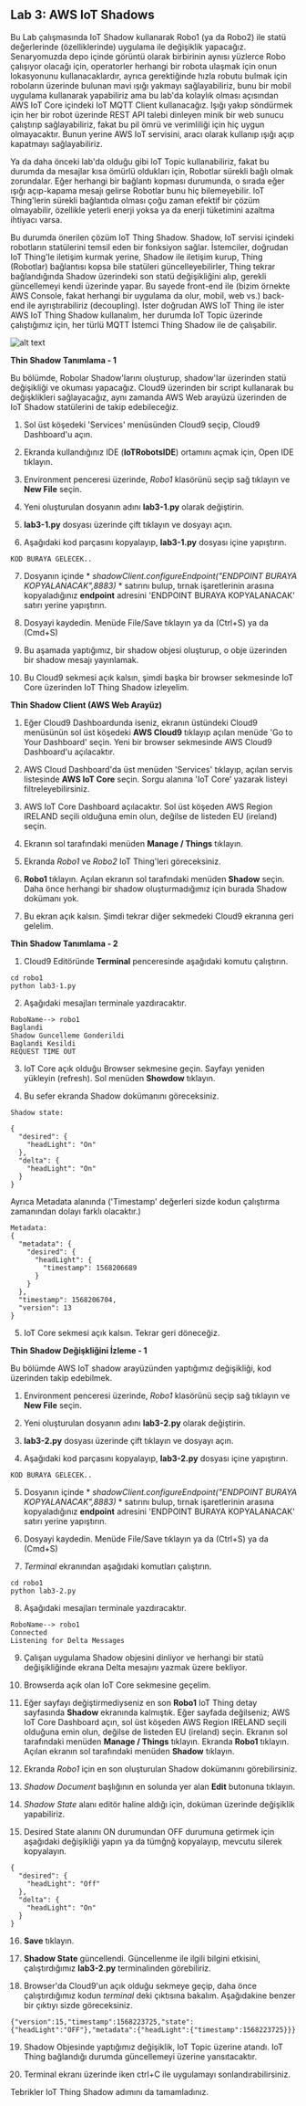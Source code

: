 ## Lab 3: AWS IoT Shadows


Bu Lab çalışmasında IoT Shadow kullanarak Robo1 (ya da Robo2) ile statü değerlerinde (özelliklerinde) uygulama ile değişiklik 
yapacağız. Senaryomuzda depo içinde görüntü olarak birbirinin aynısı yüzlerce Robo çalışıyor olacağı için, operatorler herhangi bir robota ulaşmak için onun lokasyonunu kullanacaklardır, ayrıca gerektiğinde hızla robutu bulmak için roboların üzerinde bulunan mavi ışığı yakmayı sağlayabiliriz, bunu bir mobil uygulama kullanarak yapabiliriz ama bu lab'da kolaylık olması açısından AWS IoT Core içindeki IoT MQTT Client kullanacağız. 
Işığı yakıp söndürmek için her bir robot üzerinde REST API talebi dinleyen minik bir web sunucu çalıştırıp sağlayabiliriz, fakat bu pil ömrü ve verimliliği için hiç uygun olmayacaktır. Bunun yerine AWS IoT servisini, aracı olarak kullanıp ışığı açıp kapatmayı sağlayabiliriz.  

Ya da daha önceki lab'da olduğu gibi IoT Topic kullanabiliriz, fakat bu durumda da mesajlar kısa ömürlü oldukları için, Robotlar sürekli bağlı olmak zorundalar. Eğer herhangi bir bağlantı kopması durumunda, o sırada eğer ışığı açıp-kapama mesajı gelirse Robotlar bunu hiç bilemeyebilir. IoT Thing'lerin sürekli bağlantıda olması çoğu zaman efektif bir çözüm olmayabilir, özellikle yeterli enerji yoksa ya da enerji tüketimini azaltma ihtiyacı varsa. 

Bu durumda önerilen çözüm IoT Thing Shadow. Shadow, IoT servisi içindeki robotların statülerini temsil eden bir fonksiyon sağlar. İstemciler, doğrudan IoT Thing'le iletişim kurmak yerine, Shadow ile iletişim kurup, Thing (Robotlar) bağlantısı kopsa bile statüleri güncelleyebilirler, Thing tekrar bağlandığında Shadow üzerindeki son statü değişikliğini alıp, gerekli güncellemeyi kendi üzerinde yapar. Bu sayede front-end ile (bizim örnekte AWS Console, fakat herhangi bir uygulama da olur, mobil, web vs.) back-end ile ayrıştırabiliriz (decoupling). İster doğrudan AWS IoT Thing ile ister AWS IoT Thing Shadow kullanalım, her durumda IoT Topic üzerinde çalıştığımız için, her türlü MQTT İstemci Thing Shadow ile de çalışabilir.

![alt text](https://github.com/halilbahadir/aws-iot-robots/blob/master/images/iot-lab3.jpg)



**Thin Shadow Tanımlama - 1**

Bu bölümde, Robolar Shadow'larını oluşturup, shadow'lar üzerinden statü değişikliği ve okuması yapacağız. Cloud9 üzerinden bir script kullanarak bu değişklikleri sağlayacağız, aynı zamanda AWS Web arayüzü üzerinden de IoT Shadow statülerini de takip edebileceğiz.


1. Sol üst köşedeki 'Services' menüsünden Cloud9 seçip, Cloud9 Dashboard'u açın.

2. Ekranda kullandığınız IDE (**IoTRobotsIDE**) ortamını açmak için, Open IDE tıklayın.

3. Environment penceresi üzerinde, _Robo1_ klasörünü seçip sağ tıklayın ve **New File** seçin.

4. Yeni oluşturulan dosyanın adını **lab3-1.py** olarak değiştirin.

5. **lab3-1.py** dosyası üzerinde çift tıklayın ve dosyayı açın.

6. Aşağıdaki kod parçasını kopyalayıp, **lab3-1.py** dosyası içine yapıştırın.

```
KOD BURAYA GELECEK..

```

7. Dosyanın içinde  * *shadowClient.configureEndpoint("ENDPOINT BURAYA KOPYALANACAK",8883)* * satırını bulup, tırnak işaretlerinin arasına kopyaladığınız **endpoint** adresini 'ENDPOINT BURAYA KOPYALANACAK' satırı yerine yapıştırın. 

8. Dosyayi kaydedin. Menüde File/Save tıklayın ya da (Ctrl+S) ya da (Cmd+S) 

9. Bu aşamada yaptığımız, bir shadow objesi oluşturup, o obje üzerinden bir shadow mesajı yayınlamak.

10. Bu Cloud9 sekmesi açık kalsın, şimdi başka bir browser sekmesinde IoT Core üzerinden IoT Thing Shadow izleyelim.


 **Thin Shadow Client (AWS Web Arayüz)**
 
 1. Eğer Cloud9 Dashboardunda iseniz, ekranın üstündeki Cloud9 menüsünün sol üst köşedeki **AWS Cloud9** tıklayıp açılan menüde 'Go to Your Dashboard' seçin. Yeni bir browser sekmesinde AWS Cloud9 Dashboard'u açılacaktır. 

2. AWS Cloud Dashboard'da üst menüden 'Services' tıklayıp, açılan servis listesinde **AWS IoT Core** seçin. Sorgu alanına 'IoT Core' yazarak listeyi filtreleyebilirsiniz.

3.  AWS IoT Core Dashboard açılacaktır. Sol üst köşeden AWS Region IRELAND seçili olduğuna emin olun, değilse de listeden EU  (ireland) seçin.

4. Ekranın sol tarafındaki menüden **Manage / Things** tıklayın.

5. Ekranda _Robo1_ ve _Robo2_  IoT Thing'leri göreceksiniz. 

6. **Robo1** tıklayın. Açılan ekranın sol tarafındaki menüden **Shadow** seçin. Daha önce herhangi bir shadow oluşturmadığımız için burada Shadow dokümanı yok. 

7. Bu ekran açık kalsın. Şimdi tekrar diğer sekmedeki Cloud9 ekranına geri gelelim. 

**Thin Shadow Tanımlama - 2**

1. Cloud9 Editöründe **Terminal** penceresinde aşağıdaki komutu çalıştırın. 

```
cd robo1
python lab3-1.py

```

2. Aşağıdaki mesajları terminale yazdıracaktır.

```
RoboName--> robo1
Baglandi
Shadow Guncelleme Gonderildi
Baglandi Kesildi
REQUEST TIME OUT

```

3. IoT Core açık olduğu Browser sekmesine geçin. Sayfayı yeniden yükleyin (refresh). Sol menüden **Showdow** tıklayın.

4. Bu sefer ekranda Shadow dokümanını göreceksiniz.

```
Shadow state:

{
  "desired": {
    "headLight": "On"
  },
  "delta": {
    "headLight": "On"
  }
}

```

Ayrıca Metadata alanında ('Timestamp' değerleri sizde kodun çalıştırma zamanından dolayı farklı olacaktır.)

```
Metadata:
{
  "metadata": {
    "desired": {
      "headLight": {
        "timestamp": 1568206689
      }
    }
  },
  "timestamp": 1568206704,
  "version": 13
}

```

5. IoT Core sekmesi açık kalsın. Tekrar geri döneceğiz. 


**Thin Shadow Değişkliğini İzleme - 1**

Bu bölümde AWS IoT shadow arayüzünden yaptığımız değişikliği, kod üzerinden takip edebilmek.  

1. Environment penceresi üzerinde, _Robo1_ klasörünü seçip sağ tıklayın ve **New File** seçin.

2. Yeni oluşturulan dosyanın adını **lab3-2.py** olarak değiştirin.

3. **lab3-2.py** dosyası üzerinde çift tıklayın ve dosyayı açın.

4. Aşağıdaki kod parçasını kopyalayıp, **lab3-2.py** dosyası içine yapıştırın.

```
KOD BURAYA GELECEK..

```

5. Dosyanın içinde  * *shadowClient.configureEndpoint("ENDPOINT BURAYA KOPYALANACAK",8883)* * satırını bulup, tırnak işaretlerinin arasına kopyaladığınız **endpoint** adresini 'ENDPOINT BURAYA KOPYALANACAK' satırı yerine yapıştırın. 

6. Dosyayi kaydedin. Menüde File/Save tıklayın ya da (Ctrl+S) ya da (Cmd+S) 

7. _Terminal_ ekranından aşağıdaki komutları çalıştırın. 


```
cd robo1
python lab3-2.py

```
8. Aşağıdaki mesajları terminale yazdıracaktır.

```
RoboName--> robo1
Connected
Listening for Delta Messages

```

9. Çalışan uygulama Shadow objesini dinliyor ve herhangi bir statü değişikliğinde ekrana Delta mesajını yazmak üzere bekliyor.

10. Browserda açık olan IoT Core sekmesine geçelim.

11. Eğer sayfayı değiştirmediyseniz en son **Robo1** IoT Thing detay sayfasında **Shadow** ekranında kalmıştık. Eğer sayfada değilseniz; AWS IoT Core Dashboard açın, sol üst köşeden AWS Region IRELAND seçili olduğuna emin olun, değilse de listeden EU  (ireland) seçin. Ekranın sol tarafındaki menüden **Manage / Things** tıklayın. Ekranda **Robo1** tıklayın. Açılan ekranın sol tarafındaki menüden **Shadow** tıklayın. 

12. Ekranda _Robo1_ için en son oluşturulan Shadow dokümanını görebilirsiniz.

13. _Shadow Document_ başlığının en solunda yer alan **Edit** butonuna tıklayın.

14. _Shadow State_ alanı editör haline aldığı için, doküman üzerinde değişiklik yapabiliriz. 

15. Desired State alanını ON durumundan OFF durumuna getirmek için aşağıdaki değişikliği yapın ya da tümğnğ kopyalayıp, mevcutu silerek kopyalayın.

```
{
  "desired": {
    "headLight": "Off"
  },
  "delta": {
    "headLight": "On"
  }
}

```

16. **Save** tıklayın.

17. **Shadow State** güncellendi. Güncellenme ile ilgili bilgini etkisini, çalıştırdığımız **lab3-2.py** terminalinden görebiliriz.

18. Browser'da Cloud9'un açık olduğu sekmeye geçip, daha önce çalıştırdığımız kodun _terminal_ deki çıktısına bakalım. Aşağıdakine benzer bir çıktıyı sizde göreceksiniz.

```
{"version":15,"timestamp":1568223725,"state":{"headLight":"OFF"},"metadata":{"headLight":{"timestamp":1568223725}}}

```
19. Shadow Objesinde yaptığımız değişiklik, IoT Topic üzerine atandı. IoT Thing bağlandığı durumda güncellemeyi üzerine yansıtacaktır.

20. Terminal ekranı üzerinde iken ctrl+C ile uygulamayı sonlandırabilirsiniz.

Tebrikler IoT Thing Shadow adımını da tamamladınız.

